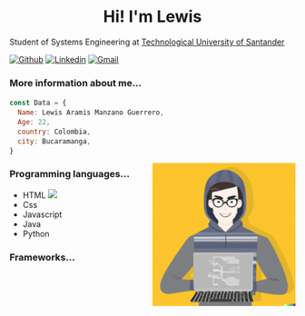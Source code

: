  <h1 align="center">Hi! I'm Lewis</h1>
 
 <p align="center">
</p>
  <p>Student of Systems Engineering at <a href="https://www.uts.edu.co/sitio/">Technological University of Santander</a></p>
  
[![Github](https://img.shields.io/badge/-Github-000?style=flat&logo=Github&logoColor=white)](https://github.com/LewisGuerrero24)
[![Linkedin](https://img.shields.io/badge/-LinkedIn-blue?style=flat&logo=Linkedin&logoColor=white)](https://www.linkedin.com/in/froldanzafra/)
[![Gmail](https://img.shields.io/badge/-Gmail-c14438?style=flat&logo=Gmail&logoColor=white)](mailto:lewisguerrero20@gmail.com)
  <h3>More information about me...</h3>
  
  ```javascript
  const Data = {
    Name: Lewis Aramis Manzano Guerrero,
    Age: 22,
    country: Colombia,
    city: Bucaramanga,
  }
```
<img align="right" alt="img" src="https://github.com/LewisGuerrero24/LewisGuerrero24/blob/main/img1.png" width="50%" height="auto" />
<h3>Programming languages...</h3>
<ul>
  <li >HTML <img width="10%" src="https://www.vectorlogo.zone/logos/java/java-ar21.svg"></li>
  <li>Css</li>
  <li>Javascript</li>
  <li>Java</li>
  <li>Python</li>
</ul>
 
<h3>Frameworks...</h3>
